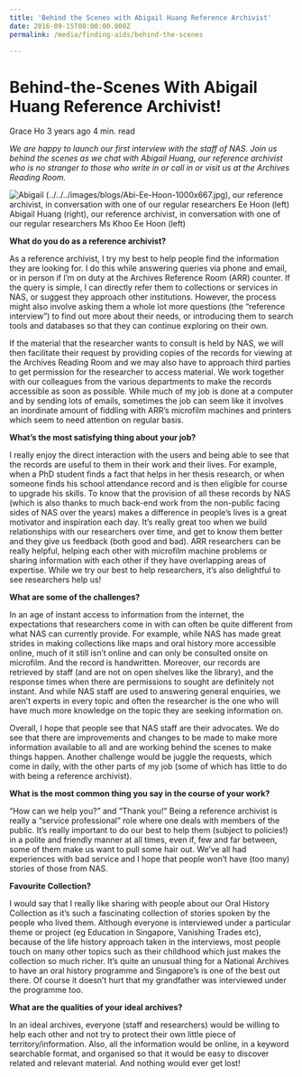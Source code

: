 ```yaml
---
title: 'Behind the Scenes with Abigail Huang Reference Archivist'
date: 2016-09-15T00:00:00.000Z
permalink: /media/finding-aids/behind-the-scenes

---
```



# Behind-the-Scenes With Abigail Huang Reference Archivist!

Grace Ho 3 years ago 4 min. read

*We are happy to launch our first interview with the staff of NAS. Join us behind the scenes as we chat with Abigail Huang, our reference archivist who is no stranger to those who write in or call in or visit us at the Archives Reading Room.*



![Abigail (../../../images/blogs/Abi-Ee-Hoon-1000x667.jpg), our reference archivist, in conversation with one of our regular researchers Ee Hoon (left)](http://www.nas.gov.sg/blogs/offtherecord/wp-content/uploads/2016/11/Abi-Ee-Hoon-1000x667.jpg)Abigail Huang (right), our reference archivist, in conversation with one of our regular researchers Ms Khoo Ee Hoon (left)

**What do you do as a reference archivist?**

As a reference archivist, I try my best to help people find the information they are looking for. I do this while answering queries via phone and email, or in person if I’m on duty at the Archives Reference Room (ARR) counter. If the query is simple, I can directly refer them to collections or services in NAS, or suggest they approach other institutions. However, the process might also involve asking them a whole lot more questions (the “reference interview”) to find out more about their needs, or introducing them to search tools and databases so that they can continue exploring on their own.

If the material that the researcher wants to consult is held by NAS, we will then facilitate their request by providing copies of the records for viewing at the Archives Reading Room and we may also have to approach third parties to get permission for the researcher to access material. We work together with our colleagues from the various departments to make the records accessible as soon as possible. While much of my job is done at a computer and by sending lots of emails, sometimes the job can seem like it involves an inordinate amount of fiddling with ARR’s microfilm machines and printers which seem to need attention on regular basis.

**What’s the most satisfying thing about your job?**

I really enjoy the direct interaction with the users and being able to see that the records are useful to them in their work and their lives. For example, when a PhD student finds a fact that helps in her thesis research, or when someone finds his school attendance record and is then eligible for course to upgrade his skills. To know that the provision of all these records by NAS (which is also thanks to much back-end work from the non-public facing sides of NAS over the years) makes a difference in people’s lives is a great motivator and inspiration each day. It’s really great too when we build relationships with our researchers over time, and get to know them better and they give us feedback (both good and bad). ARR researchers can be really helpful, helping each other with microfilm machine problems or sharing information with each other if they have overlapping areas of expertise. While we try our best to help researchers, it’s also delightful to see researchers help us!

**What are some of the challenges?**

In an age of instant access to information from the internet, the expectations that researchers come in with can often be quite different from what NAS can currently provide. For example, while NAS has made great strides in making collections like maps and oral history more accessible online, much of it still isn’t online and can only be consulted onsite on microfilm. And the record is handwritten. Moreover, our records are retrieved by staff (and are not on open shelves like the library), and the response times when there are permissions to sought are definitely not instant. And while NAS staff are used to answering general enquiries, we aren’t experts in every topic and often the researcher is the one who will have much more knowledge on the topic they are seeking information on.

Overall, I hope that people see that NAS staff are their advocates. We do see that there are improvements and changes to be made to make more information available to all and are working behind the scenes to make things happen. Another challenge would be juggle the requests, which come in daily, with the other parts of my job (some of which has little to do with being a reference archivist).

**What is the most common thing you say in the course of your work?**

“How can we help you?” and “Thank you!” Being a reference archivist is really a “service professional” role where one deals with members of the public. It’s really important to do our best to help them (subject to policies!) in a polite and friendly manner at all times, even if, few and far between, some of them make us want to pull some hair out. We’ve all had experiences with bad service and I hope that people won’t have (too many) stories of those from NAS.

**Favourite Collection?**

I would say that I really like sharing with people about our Oral History Collection as it’s such a fascinating collection of stories spoken by the people who lived them. Although everyone is interviewed under a particular theme or project (eg Education in Singapore, Vanishing Trades etc), because of the life history approach taken in the interviews, most people touch on many other topics such as their childhood which just makes the collection so much richer. It’s quite an unusual thing for a National Archives to have an oral history programme and Singapore’s is one of the best out there. Of course it doesn’t hurt that my grandfather was interviewed under the programme too.

**What are the qualities of your ideal archives?**

In an ideal archives, everyone (staff and researchers) would be willing to help each other and not try to protect their own little piece of territory/information. Also, all the information would be online, in a keyword searchable format, and organised so that it would be easy to discover related and relevant material. And nothing would ever get lost!
